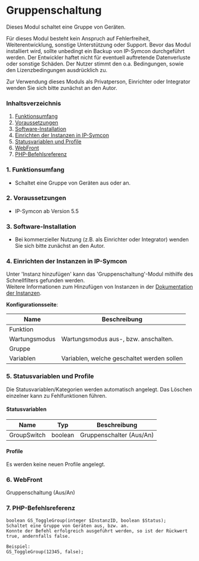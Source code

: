 # Gruppenschaltung  

Dieses Modul schaltet eine Gruppe von Geräten.  

Für dieses Modul besteht kein Anspruch auf Fehlerfreiheit, Weiterentwicklung, sonstige Unterstützung oder Support.
Bevor das Modul installiert wird, sollte unbedingt ein Backup von IP-Symcon durchgeführt werden.
Der Entwickler haftet nicht für eventuell auftretende Datenverluste oder sonstige Schäden.
Der Nutzer stimmt den o.a. Bedingungen, sowie den Lizenzbedingungen ausdrücklich zu.  

Zur Verwendung dieses Moduls als Privatperson, Einrichter oder Integrator wenden Sie sich bitte zunächst an den Autor.

### Inhaltsverzeichnis

1. [Funktionsumfang](#1-funktionsumfang)
2. [Voraussetzungen](#2-voraussetzungen)
3. [Software-Installation](#3-software-installation)
4. [Einrichten der Instanzen in IP-Symcon](#4-einrichten-der-instanzen-in-ip-symcon)
5. [Statusvariablen und Profile](#5-statusvariablen-und-profile)
6. [WebFront](#6-webfront)
7. [PHP-Befehlsreferenz](#7-php-befehlsreferenz)

### 1. Funktionsumfang

* Schaltet eine Gruppe von Geräten aus oder an.

### 2. Voraussetzungen

* IP-Symcon ab Version 5.5

### 3. Software-Installation

* Bei kommerzieller Nutzung (z.B. als Einrichter oder Integrator) wenden Sie sich bitte zunächst an den Autor.  

### 4. Einrichten der Instanzen in IP-Symcon

Unter 'Instanz hinzufügen' kann das 'Gruppenschaltung'-Modul mithilfe des Schnellfilters gefunden werden.  
Weitere Informationen zum Hinzufügen von Instanzen in der [Dokumentation der Instanzen](https://www.symcon.de/service/dokumentation/konzepte/instanzen/#Instanz_hinzufügen).  

__Konfigurationsseite__:

Name            | Beschreibung
--------------- | ------------------------------------------
Funktion        |
Wartungsmodus   | Wartungsmodus aus-, bzw. anschalten.
Gruppe          |
Variablen       | Variablen, welche geschaltet werden sollen

### 5. Statusvariablen und Profile

Die Statusvariablen/Kategorien werden automatisch angelegt. Das Löschen einzelner kann zu Fehlfunktionen führen.

#### Statusvariablen

Name        | Typ       | Beschreibung
----------- | --------- | ------------------------
GroupSwitch | boolean   | Gruppenschalter (Aus/An)

#### Profile

Es werden keine neuen Profile angelegt.

### 6. WebFront

Gruppenschaltung (Aus/An)

### 7. PHP-Befehlsreferenz
```text
boolean GS_ToggleGroup(integer $InstanzID, boolean $Status);  
Schaltet eine Gruppe von Geräten aus, bzw. an.  
Konnte der Befehl erfolgreich ausgeführt werden, so ist der Rückwert true, andernfalls false. 

Beispiel:  
GS_ToggleGroup(12345, false);
```